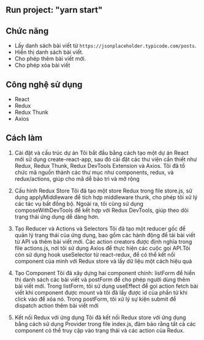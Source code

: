 ## Run project: "yarn start"

## Chức năng

- Lấy danh sách bài viết từ `https://jsonplaceholder.typicode.com/posts`.
- Hiển thị danh sách bài viết.
- Cho phép thêm bài viết mới.
- Cho phép xóa bài viết

## Công nghệ sử dụng

- React
- Redux
- Redux Thunk
- Axios

## Cách làm

1. Cài đặt và cấu trúc dự án
   Tôi bắt đầu bằng cách tạo một dự án React mới sử dụng create-react-app, sau đó cài đặt các thư viện cần thiết như Redux, Redux Thunk, Redux DevTools Extension và Axios. Tôi đã tổ chức mã nguồn thành các thư mục như components, redux, và redux/actions, giúp cho mã dễ bảo trì và mở rộng

2. Cấu hình Redux Store
   Tôi đã tạo một store Redux trong file store.js, sử dụng applyMiddleware để tích hợp middleware thunk, cho phép tôi xử lý các tác vụ bất đồng bộ. Ngoài ra, tôi cũng sử dụng composeWithDevTools để kết hợp với Redux DevTools, giúp theo dõi trạng thái ứng dụng dễ dàng hơn.

3. Tạo Reducer và Actions và Selectors
   Tôi đã tạo một reducer gốc để quản lý trạng thái của ứng dụng, bao gồm các hành động để tải bài viết từ API và thêm bài viết mới. Các action creators được định nghĩa trong file actions.js, nơi tôi sử dụng Axios để thực hiện các cuộc gọi API.Tôi còn sử dụng hook useSelector từ react-redux, để có thể kết nối component của mình với Redux store và lấy dữ liệu một cách hiệu quả

4. Tạo Component
   Tôi đã xây dựng hai component chính: listForm để hiển thị danh sách các bài viết và postForm để cho phép người dùng thêm bài viết mới. Trong listForm, tôi sử dụng useEffect để gọi action fetch bài viết khi component được mount và tôi đã lấy được id của phần tử khi click vào để xóa nó. Trong postForm, tôi xử lý sự kiện submit để dispatch action thêm bài viết mới

5. Kết nối Redux với ứng dụng
   Tôi đã kết nối Redux store với ứng dụng bằng cách sử dụng Provider trong file index.js, đảm bảo rằng tất cả các component có thể truy cập vào trạng thái và các action của Redux.
